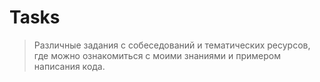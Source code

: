 # Tasks

>Различные задания с собеседований и тематических ресурсов, где можно ознакомиться с моими знаниями и примером написания кода.
